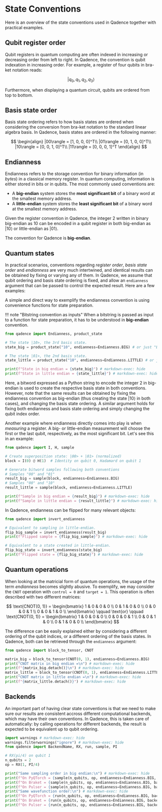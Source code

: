 # State Conventions

Here is an overview of the state conventions used in Qadence together with practical examples.

## Qubit register order

Qubit registers in quantum computing are often indexed in increasing or decreasing order from left to right. In Qadence, the convention is qubit indexation in increasing order. For example, a register of four qubits in bra-ket notation reads:

$$|q_0, q_1, q_2, q_3\rangle$$

Furthermore, when displaying a quantum circuit, qubits are ordered from top to bottom.

## Basis state order

Basis state ordering refers to how basis states are ordered when considering the conversion from bra-ket notation to the standard linear algebra basis. In Qadence, basis states are ordered in the following manner:

$$
\begin{align}
|00\rangle = [1, 0, 0, 0]^T\\
|01\rangle = [0, 1, 0, 0]^T\\
|10\rangle = [0, 0, 1, 0]^T\\
|11\rangle = [0, 0, 0, 1]^T
\end{align}
$$

## Endianness

Endianness refers to the storage convention for binary information (in *bytes*) in a classical memory register. In quantum computing, information is either stored in bits or in qubits. The most commonly used conventions are:

- A **big-endian** system stores the **most significant bit** of a binary word at the smallest memory address.
- A **little-endian** system stores the **least significant bit** of a binary word at the smallest memory address.

Given the register convention in Qadence, the integer $2$ written in binary big-endian as $10$ can be encoded in a qubit register in both big-endian as $|10\rangle$ or little-endian as $|01\rangle$.

The convention for Qadence is **big-endian**.

## Quantum states

In practical scenarios, conventions regarding *register order*, *basis state order* and *endianness* are very much intertwined, and identical results can be obtained by fixing or varying any of them. In Qadence, we assume that qubit ordering and basis state ordering is fixed, and allow an `endianness` argument that can be passed to control the expected result. Here are a few examples:

A simple and direct way to exemplify the endianness convention is using convenience functions for state preparation.

!!! note "Bitstring convention as inputs"
	When a bitstring is passed as input to a function for state preparation, it has to be understood in
	**big-endian** convention.

```python exec="on" source="material-block" result="json" session="end-0"
from qadence import Endianness, product_state

# The state |10>, the 3rd basis state.
state_big = product_state("10", endianness=Endianness.BIG) # or just "Big"

# The state |01>, the 2nd basis state.
state_little = product_state("10", endianness=Endianness.LITTLE) # or just "Little"

print(f"State in big endian = {state_big}") # markdown-exec: hide
print(f"State in little endian = {state_little}") # markdown-exec: hide
```

Here, a bitword expressed as a Python string to encode the integer 2 in big-endian is used to create the respective basis state in both conventions. However, note that the same results can be obtained by fixing the endianness convention as big-endian (thus creating the state $|10\rangle$ in both cases), and changing the basis state ordering. A similar argument holds for fixing both endianness and basis state ordering and simply changing the qubit index order.

Another example where endianness directly comes into play is when *measuring* a register. A big- or little-endian measurement will choose the first or the last qubit, respectively, as the most significant bit. Let's see this in an example:

```python exec="on" source="material-block" result="json" session="end-0"
from qadence import I, H, sample

# Create superposition state: |00> + |01> (normalized)
block = I(0) @ H(1)  # Identity on qubit 0, Hadamard on qubit 1

# Generate bitword samples following both conventions
# Samples "00" and "01"
result_big = sample(block, endianness=Endianness.BIG)
# Samples "00" and "10"
result_little = sample(block, endianness=Endianness.LITTLE)

print(f"Sample in big endian = {result_big}") # markdown-exec: hide
print(f"Sample in little endian = {result_little}") # markdown-exec: hide
```

In Qadence, endianness can be flipped for many relevant objects:

```python exec="on" source="material-block" result="json" session="end-0"
from qadence import invert_endianness

# Equivalent to sampling in little-endian.
flip_big_sample = invert_endianness(result_big)
print(f"Flipped sample = {flip_big_sample}") # markdown-exec: hide

# Equivalent to a state created in little-endian.
flip_big_state = invert_endianness(state_big)
print(f"Flipped state = {flip_big_state}") # markdown-exec: hide
```

## Quantum operations

When looking at the matricial form of quantum operations, the usage of the term *endianness* becomes slightly abusive. To exemplify, we may consider the `CNOT` operation with `control = 0` and `target = 1`. This operation is often described with two different matrices:

$$
\text{CNOT(0, 1)} =
\begin{bmatrix}
1 & 0 & 0 & 0 \\
0 & 1 & 0 & 0 \\
0 & 0 & 0 & 1 \\
0 & 0 & 1 & 0 \\
\end{bmatrix}
\qquad
\text{or}
\qquad
\text{CNOT(0, 1)} =
\begin{bmatrix}
1 & 0 & 0 & 0 \\
0 & 0 & 0 & 1 \\
0 & 0 & 1 & 0 \\
0 & 1 & 0 & 0 \\
\end{bmatrix}
$$

The difference can be easily explained either by considering a different ordering of the qubit indices, or a different ordering of the basis states. In Qadence, both can be retrieved through the `endianness` argument:

```python exec="on" source="material-block" result="json" session="end-0"
from qadence import block_to_tensor, CNOT

matrix_big = block_to_tensor(CNOT(0, 1), endianness=Endianness.BIG)
print("CNOT matrix in big endian =\n") # markdown-exec: hide
print(f"{matrix_big.detach()}\n") # markdown-exec: hide
matrix_little = block_to_tensor(CNOT(0, 1), endianness=Endianness.LITTLE)
print("CNOT matrix in little endian =\n") # markdown-exec: hide
print(f"{matrix_little.detach()}") # markdown-exec: hide
```

## Backends

An important part of having clear state conventions is that we need to make sure our results are consistent accross different computational backends, which may have their own conventions. In Qadence, this is taken care of automatically: by calling operations for different backends, the result is expected to be equivalent up to qubit ordering.

```python exec="on" source="material-block" result="json" session="end-0"
import warnings # markdown-exec: hide
warnings.filterwarnings("ignore") # markdown-exec: hide
from qadence import BackendName, RX, run, sample, PI

# RX(pi/4) on qubit 1
n_qubits = 2
op = RX(1, PI/4)

print("Same sampling order in big endian:\n") # markdown-exec: hide
print(f"On PyQTorch = {sample(n_qubits, op, endianness=Endianness.BIG, backend=BackendName.PYQTORCH)}") # markdown-exec: hide
print(f"On Braket = {sample(n_qubits, op, endianness=Endianness.BIG, backend=BackendName.BRAKET)}") # markdown-exec: hide
print(f"On Pulser = {sample(n_qubits, op, endianness=Endianness.BIG, backend=BackendName.PULSER)}\n") # markdown-exec: hide
print("Same wavefunction order:\n") # markdown-exec: hide
print(f"On PyQTorch = {run(n_qubits, op, endianness=Endianness.BIG, backend=BackendName.PYQTORCH)}") # markdown-exec: hide
print(f"On Braket = {run(n_qubits, op, endianness=Endianness.BIG, backend=BackendName.BRAKET)}") # markdown-exec: hide
print(f"On Pulser = {run(n_qubits, op, endianness=Endianness.BIG, backend=BackendName.PULSER)}") # markdown-exec: hide
```
